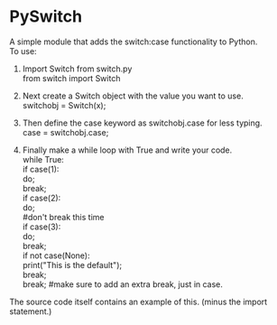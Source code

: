 PySwitch
========

A simple module that adds the switch:case functionality to Python.  
To use:   
1) Import Switch from switch.py   
from switch import Switch

2) Next create a Switch object with the value you want to use.  
switchobj = Switch(x);

3) Then define the case keyword as switchobj.case for less typing.  
case = switchobj.case;

4) Finally make a while loop with True and write your code.   
while True:   
  if case(1):   
    do;   
    break;    
  if case(2):   
    do;   
    #don't break this time    
  if case(3):     
    do;   
    break;    
  if not case(None):    
    print("This is the default");  
    break;  
  break; #make sure to add an extra break, just in case.  
 
The source code itself contains an example of this. (minus the import statement.)   
